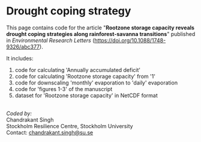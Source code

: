 # Drought coping strategy

This page contains code for the article "**Rootzone storage capacity reveals drought coping strategies along rainforest-savanna transitions**" published in *Environmental Research Letters* (https://doi.org/10.1088/1748-9326/abc377).

It includes:
1. code for calculating 'Annually accumulated deficit'
2. code for calculating 'Rootzone storage capacity' from '1'
3. code for downscaling 'monthly' evaporation to 'daily' evaporation
4. code for 'figures 1-3' of the manuscript
5. dataset for 'Rootzone storage capacity' in NetCDF format

\
*Coded by:*\
Chandrakant Singh\
Stockholm Resilience Centre, Stockholm University\
Contact: chandrakant.singh@su.se

